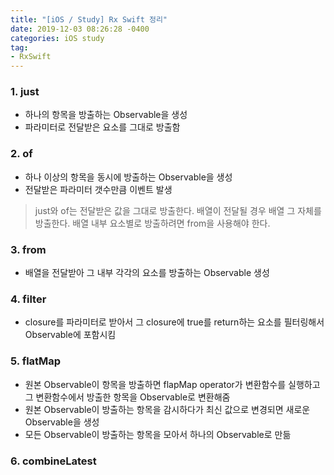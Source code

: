 ```yaml
---
title: "[iOS / Study] Rx Swift 정리"
date: 2019-12-03 08:26:28 -0400
categories: iOS study
tag:
- RxSwift
---
```


### 1. just

- 하나의 항목을 방출하는 Observable을 생성
- 파라미터로 전달받은 요소를 그대로 방출함

### 2. of
- 하나 이상의 항목을 동시에 방출하는 Observable을 생성
- 전달받은 파라미터 갯수만큼 이벤트 발생


>just와 of는 전달받은 값을 그대로 방출한다.
배열이 전달될 경우 배열 그 자체를 방출한다.
배열 내부 요소별로 방출하려면 from을 사용해야 한다.


### 3. from
- 배열을 전달받아 그 내부 각각의 요소를 방출하는 Observable 생성


### 4. filter
- closure를 파라미터로 받아서 그 closure에 true를 return하는 요소를 필터링해서 Observable에 포함시킴

### 5. flatMap
- 원본 Observable이 항목을 방출하면 flapMap operator가 변환함수를 실행하고 그 변환함수에서 방출한 항목을 Observable로 변환해줌
- 원본 Observable이 방출하는 항목을 감시하다가 최신 값으로 변경되면 새로운 Observable을 생성
- 모든 Observable이 방출하는 항목을 모아서 하나의 Observable로 만듦

### 6. combineLatest